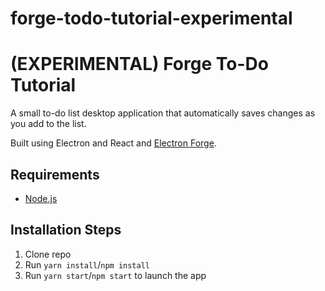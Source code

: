 # forge-todo-tutorial-experimental

# (EXPERIMENTAL) Forge To-Do Tutorial

A small to-do list desktop application that automatically saves changes as you add to the list.

Built using Electron and React and [Electron Forge](https://www.electronforge.io/).

## Requirements

* [Node.js](http://nodejs.org/)

## Installation Steps

1. Clone repo
2. Run `yarn install`/`npm install`
3. Run `yarn start`/`npm start` to launch the app